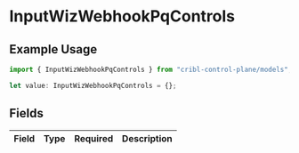 # InputWizWebhookPqControls

## Example Usage

```typescript
import { InputWizWebhookPqControls } from "cribl-control-plane/models";

let value: InputWizWebhookPqControls = {};
```

## Fields

| Field       | Type        | Required    | Description |
| ----------- | ----------- | ----------- | ----------- |